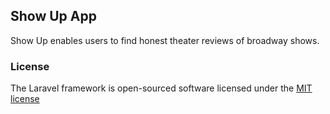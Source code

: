 ## Show Up App

Show Up enables users to find honest theater reviews of broadway shows.

### License

The Laravel framework is open-sourced software licensed under the [MIT license](http://opensource.org/licenses/MIT)
